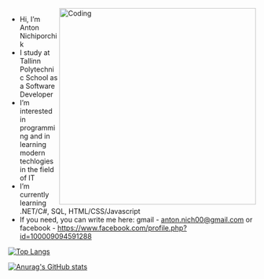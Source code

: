 <img align="right" alt="Coding" width="400" src="https://res.cloudinary.com/practicaldev/image/fetch/s--sNXjzc6P--/c_limit%2Cf_auto%2Cfl_progressive%2Cq_66%2Cw_880/https://media1.tenor.com/images/0c34272909ee2a4db5606a014082312b/tenor.gif%3Fitemid%3D15828752">

- Hi, I’m Anton Nichiporchik
- I study at Tallinn Polytechnic School as a Software Developer
- I’m interested in programming and in learning modern techlogies in the field of IT
- I’m currently learning .NET/C#, SQL, HTML/CSS/Javascript
- If you need, you can write me here: gmail - anton.nich00@gmail.com or facebook - https://www.facebook.com/profile.php?id=100009094591288

[![Top Langs](https://github-readme-stats.vercel.app/api/top-langs/?username=noubuddy)](https://github.com/anuraghazra/github-readme-stats)

[![Anurag's GitHub stats](https://github-readme-stats.vercel.app/api?username=noubuddy)](https://github.com/anuraghazra/github-readme-stats)
